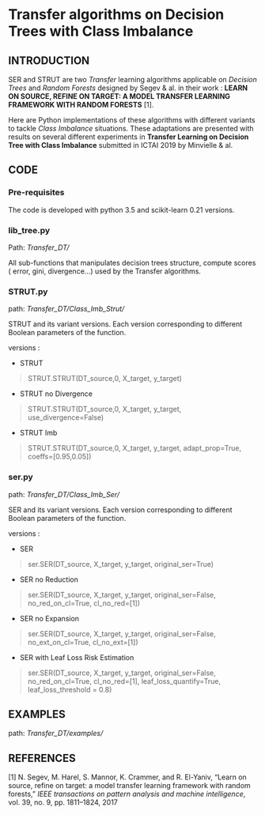 # Transfer algorithms on Decision Trees with Class Imbalance


## INTRODUCTION

SER and STRUT are two *Transfer* learning algorithms applicable on *Decision Trees* and *Random Forests* designed by Segev & al. in their work : 
**LEARN ON SOURCE, REFINE ON TARGET: A MODEL TRANSFER LEARNING FRAMEWORK WITH RANDOM FORESTS** [1].

Here are Python implementations of these algorithms with different variants to tackle *Class Imbalance* situations. These adaptations are presented with results on several different experiments in **Transfer Learning on Decision Tree with Class Imbalance** submitted in ICTAI 2019 by Minvielle & al.


## CODE

### Pre-requisites

The code is developed with python 3.5 and scikit-learn 0.21 versions.

### lib_tree.py

Path: *Transfer_DT/*


All sub-functions that manipulates decision trees structure, compute scores ( error, gini, divergence...) used by the Transfer algorithms.

### STRUT.py

path: *Transfer_DT/Class_Imb_Strut/*

STRUT and its variant versions. Each version corresponding to different Boolean parameters  of the function.

versions : 

* STRUT
> STRUT.STRUT(DT_source,0, X_target, y_target)

* STRUT no Divergence
> STRUT.STRUT(DT_source,0, X_target, y_target, use_divergence=False)

* STRUT Imb
> STRUT.STRUT(DT_source,0, X_target, y_target, adapt_prop=True, coeffs=[0.95,0.05])



### ser.py

path: *Transfer_DT/Class_Imb_Ser/*


SER and its variant versions. Each version corresponding to different Boolean parameters   of the function.

versions : 

* SER
> ser.SER(DT_source, X_target, y_target, original_ser=True)

* SER no Reduction
> ser.SER(DT_source, X_target, y_target, original_ser=False, no_red_on_cl=True, cl_no_red=[1])

* SER no Expansion
> ser.SER(DT_source, X_target, y_target, original_ser=False, no_ext_on_cl=True, cl_no_ext=[1])


* SER with Leaf Loss Risk Estimation
> ser.SER(DT_source, X_target, y_target, original_ser=False, no_red_on_cl=True, cl_no_red=[1], leaf_loss_quantify=True, leaf_loss_threshold = 0.8) 



## EXAMPLES

path: *Transfer_DT/examples/*

## REFERENCES

[1]  N. Segev, M. Harel, S. Mannor, K. Crammer, and R. El-Yaniv, “Learn on  source,  refine  on  target:  a  model  transfer  learning  framework  with random  forests,” *IEEE  transactions  on  pattern  analysis  and  machine intelligence*, vol. 39, no. 9, pp. 1811–1824, 2017


